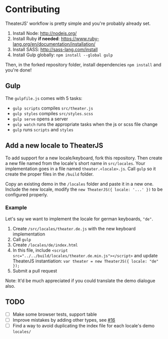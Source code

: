 # Contributing

TheaterJS' workflow is pretty simple and you're probably already set.

1. Install Node: http://nodejs.org/
2. Install Ruby **if needed**: https://www.ruby-lang.org/en/documentation/installation/
3. Install SASS: http://sass-lang.com/install
4. Install Gulp globally: `npm install --global gulp`

Then, in the forked repository folder, install dependencies `npm install` and you're done!

## Gulp

The `gulpfile.js` comes with 5 tasks:

* `gulp scripts` compiles `src/theater.js`
* `gulp styles` compiles `src/styles.scss`
* `gulp serve` opens a server
* `gulp watch` runs the appropriate tasks when the js or scss file change
* `gulp` runs `scripts` and `styles`

## Add a new locale to TheaterJS

To add support for a new locale/keyboard, fork this repository.
Then create a new file named from the locale's short name in `src/locales`.
Your implementation goes in a file named `theater.<locale>.js`.
Call `gulp` so it create the proper files in the `/build` folder.

Copy an existing demo in the `/locales` folder and paste it in a new one.
Include the new locale, modify the `new TheaterJS({ locale: '...' })` to be configured properly.

### Example

Let's say we want to implement the locale for german keyboards, `"de"`.

1. Create `/src/locales/theater.de.js` with the new keyboard implementation
2. Call `gulp`
3. Create `/locales/de/index.html`
4. In this file, include `<script src="../../build/locales/theater.de.min.js"></script>` and update TheaterJS instantiation: `var theater = new TheaterJS({ locale: "de" });`
6. Submit a pull request

Note: It'd be much appreciated if you could translate the demo dialogue also.

## TODO

- [ ] Make some browser tests, support table
- [ ] Improve mistakes by adding other types, see [#16](https://github.com/Zhouzi/TheaterJS/issues/16)
- [ ] Find a way to avoid duplicating the index file for each locale's demo `locales/`
